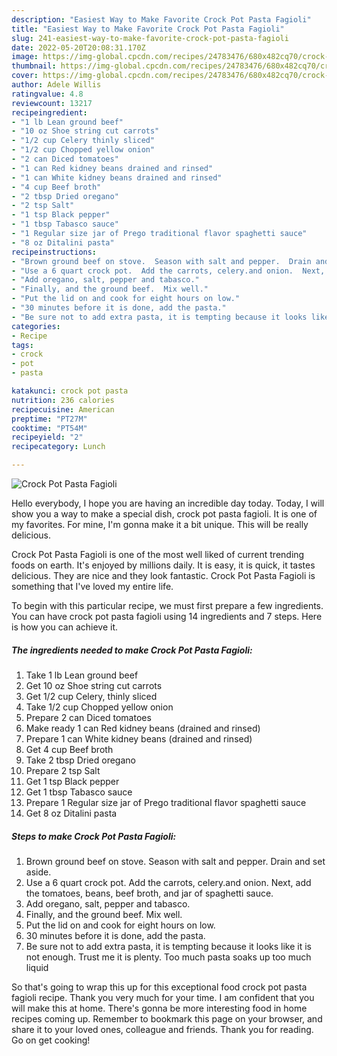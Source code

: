 ```yaml
---
description: "Easiest Way to Make Favorite Crock Pot Pasta Fagioli"
title: "Easiest Way to Make Favorite Crock Pot Pasta Fagioli"
slug: 241-easiest-way-to-make-favorite-crock-pot-pasta-fagioli
date: 2022-05-20T20:08:31.170Z
image: https://img-global.cpcdn.com/recipes/24783476/680x482cq70/crock-pot-pasta-fagioli-recipe-main-photo.jpg
thumbnail: https://img-global.cpcdn.com/recipes/24783476/680x482cq70/crock-pot-pasta-fagioli-recipe-main-photo.jpg
cover: https://img-global.cpcdn.com/recipes/24783476/680x482cq70/crock-pot-pasta-fagioli-recipe-main-photo.jpg
author: Adele Willis
ratingvalue: 4.8
reviewcount: 13217
recipeingredient:
- "1 lb Lean ground beef"
- "10 oz Shoe string cut carrots"
- "1/2 cup Celery thinly sliced"
- "1/2 cup Chopped yellow onion"
- "2 can Diced tomatoes"
- "1 can Red kidney beans drained and rinsed"
- "1 can White kidney beans drained and rinsed"
- "4 cup Beef broth"
- "2 tbsp Dried oregano"
- "2 tsp Salt"
- "1 tsp Black pepper"
- "1 tbsp Tabasco sauce"
- "1 Regular size jar of Prego traditional flavor spaghetti sauce"
- "8 oz Ditalini pasta"
recipeinstructions:
- "Brown ground beef on stove.  Season with salt and pepper.  Drain and set aside."
- "Use a 6 quart crock pot.  Add the carrots, celery.and onion.  Next, add the tomatoes, beans, beef broth, and jar of spaghetti sauce."
- "Add oregano, salt, pepper and tabasco."
- "Finally, and the ground beef.  Mix well."
- "Put the lid on and cook for eight hours on low."
- "30 minutes before it is done, add the pasta."
- "Be sure not to add extra pasta, it is tempting because it looks like it is not enough.  Trust me it is plenty.  Too much pasta soaks up too much liquid"
categories:
- Recipe
tags:
- crock
- pot
- pasta

katakunci: crock pot pasta 
nutrition: 236 calories
recipecuisine: American
preptime: "PT27M"
cooktime: "PT54M"
recipeyield: "2"
recipecategory: Lunch

---
```



![Crock Pot Pasta Fagioli](https://img-global.cpcdn.com/recipes/24783476/680x482cq70/crock-pot-pasta-fagioli-recipe-main-photo.jpg)

Hello everybody, I hope you are having an incredible day today. Today, I will show you a way to make a special dish, crock pot pasta fagioli. It is one of my favorites. For mine, I'm gonna make it a bit unique. This will be really delicious.



Crock Pot Pasta Fagioli is one of the most well liked of current trending foods on earth. It's enjoyed by millions daily. It is easy, it is quick, it tastes delicious. They are nice and they look fantastic. Crock Pot Pasta Fagioli is something that I've loved my entire life.


To begin with this particular recipe, we must first prepare a few ingredients. You can have crock pot pasta fagioli using 14 ingredients and 7 steps. Here is how you can achieve it.

<!--inarticleads1-->

##### The ingredients needed to make Crock Pot Pasta Fagioli:

1. Take 1 lb Lean ground beef
1. Get 10 oz Shoe string cut carrots
1. Get 1/2 cup Celery, thinly sliced
1. Take 1/2 cup Chopped yellow onion
1. Prepare 2 can Diced tomatoes
1. Make ready 1 can Red kidney beans (drained and rinsed)
1. Prepare 1 can White kidney beans (drained and rinsed)
1. Get 4 cup Beef broth
1. Take 2 tbsp Dried oregano
1. Prepare 2 tsp Salt
1. Get 1 tsp Black pepper
1. Get 1 tbsp Tabasco sauce
1. Prepare 1 Regular size jar of Prego traditional flavor spaghetti sauce
1. Get 8 oz Ditalini pasta




<!--inarticleads2-->

##### Steps to make Crock Pot Pasta Fagioli:

1. Brown ground beef on stove.  Season with salt and pepper.  Drain and set aside.
1. Use a 6 quart crock pot.  Add the carrots, celery.and onion.  Next, add the tomatoes, beans, beef broth, and jar of spaghetti sauce.
1. Add oregano, salt, pepper and tabasco.
1. Finally, and the ground beef.  Mix well.
1. Put the lid on and cook for eight hours on low.
1. 30 minutes before it is done, add the pasta.
1. Be sure not to add extra pasta, it is tempting because it looks like it is not enough.  Trust me it is plenty.  Too much pasta soaks up too much liquid




So that's going to wrap this up for this exceptional food crock pot pasta fagioli recipe. Thank you very much for your time. I am confident that you will make this at home. There's gonna be more interesting food in home recipes coming up. Remember to bookmark this page on your browser, and share it to your loved ones, colleague and friends. Thank you for reading. Go on get cooking!

